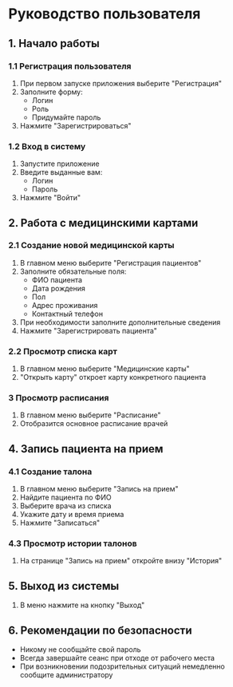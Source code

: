 ﻿# Руководство пользователя

## 1. Начало работы

### 1.1 Регистрация пользователя
1. При первом запуске приложения выберите "Регистрация"
2. Заполните форму:
   - Логин
   - Роль
   - Придумайте пароль
3. Нажмите "Зарегистрироваться"

### 1.2 Вход в систему
1. Запустите приложение
2. Введите выданные вам:
   - Логин
   - Пароль
3. Нажмите "Войти"

## 2. Работа с медицинскими картами

### 2.1 Создание новой медицинской карты
1. В главном меню выберите "Регистрация пациентов"
2. Заполните обязательные поля:
   - ФИО пациента
   - Дата рождения
   - Пол
   - Адрес проживания
   - Контактный телефон
3. При необходимости заполните дополнительные сведения
4. Нажмите "Зарегистрировать пациента"

### 2.2 Просмотр списка карт
1. В главном меню выберите "Медицинские карты"
2. "Открыть карту" откроет карту конкретного пациента


### 3 Просмотр расписания
1. В главном меню выберите "Расписание"
2. Отобразится основное расписание врачей

## 4. Запись пациента на прием

### 4.1 Создание талона
1. В главном меню выберите "Запись на прием"
2. Найдите пациента по ФИО
3. Выберите врача из списка
4. Укажите дату и время приема
6. Нажмите "Записаться"

### 4.3 Просмотр истории талонов
1. На странице "Запись на прием" откройте внизу "История"

## 5. Выход из системы

1. В меню нажмите на кнопку "Выход"

## 6. Рекомендации по безопасности

- Никому не сообщайте свой пароль
- Всегда завершайте сеанс при отходе от рабочего места
- При возникновении подозрительных ситуаций немедленно сообщите администратору

